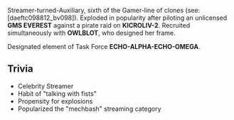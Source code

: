 Streamer-turned-Auxiliary, sixth of the Gamer-line of clones (see: [daeftc098812_bv098]).  Exploded in popularity after piloting an unlicensed **GMS EVEREST** against a pirate raid on **KICROLIV-2**.  Recruited simultaneously with **OWLBLOT**, who designed her frame.

Designated element of Task Force **ECHO-ALPHA-ECHO-OMEGA**.

## Trivia

- Celebrity Streamer
- Habit of "talking with fists"
- Propensity for explosions
- Popularized the "mechbash" streaming category